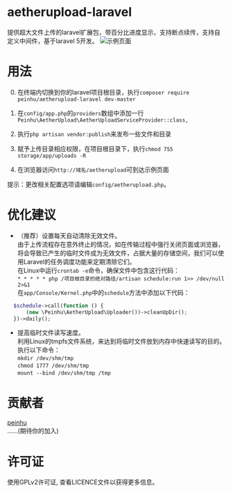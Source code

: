 # aetherupload-laravel
提供超大文件上传的laravel扩展包，带百分比进度显示，支持断点续传，支持自定义中间件，基于laravel 5开发。
![示例页面](http://ww2.sinaimg.cn/large/69e23056gw1f59r78adaij20n70ft0u2.jpg)

# 用法
0) 在终端内切换到你的laravel项目根目录，执行`composer require peinhu/aetherupload-laravel dev-master`  

1) 在`config/app.php`的`providers`数组中添加一行`Peinhu\AetherUpload\AetherUploadServiceProvider::class,`  
  
2) 执行`php artisan vendor:publish`来发布一些文件和目录  
  
3) 赋予上传目录相应权限，在项目根目录下，执行`chmod 755 storage/app/uploads -R`    
  
4) 在浏览器访问`http://域名/aetherupload`可到达示例页面  

提示：更改相关配置选项请编辑`config/aetherupload.php`。  

# 优化建议
* （推荐）设置每天自动清除无效文件。  
由于上传流程存在意外终止的情况，如在传输过程中强行关闭页面或浏览器，将会导致已产生的临时文件成为无效文件，占据大量的存储空间，我们可以使用Laravel的任务调度功能来定期清除它们。  
在Linux中运行`crontab -e`命令，确保文件中包含这行代码：  
`* * * * * php /项目根目录的绝对路径/artisan schedule:run 1>> /dev/null 2>&1`  
在`app/Console/Kernel.php`中的`schedule`方法中添加以下代码：
```php
  $schedule->call(function () {
      (new \Peinhu\AetherUpload\Uploader())->cleanUpDir();
  })->daily();
```
* 提高临时文件读写速度。  
利用Linux的tmpfs文件系统，来达到将临时文件放到内存中快速读写的目的。执行以下命令：    
`mkdir /dev/shm/tmp`  
`chmod 1777 /dev/shm/tmp`  
`mount --bind /dev/shm/tmp /tmp`  

# 贡献者  
[peinhu](https://github.com/peinhu)  
……(期待你的加入)

# 许可证
使用GPLv2许可证, 查看LICENCE文件以获得更多信息。

